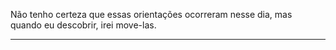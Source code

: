 Não tenho certeza que essas orientações ocorreram nesse dia, mas quando eu descobrir, irei move-las.

----


